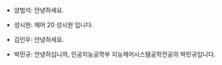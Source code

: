 - 양범석: 안녕하세요.
  
- 성시원: 제어 20 성시원 입니다.
  
- 김인우: 안녕하세요.  
  
- 박민규:  안녕하십니까, 인공지능공학부 지능제어시스템공학전공의 박민규입니다.
